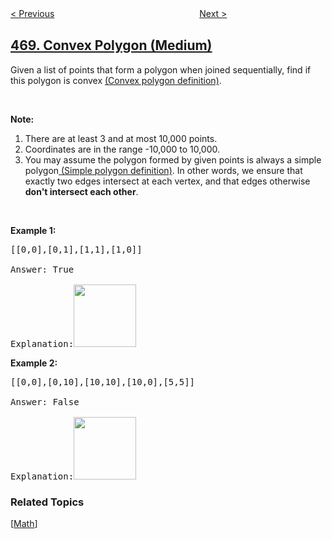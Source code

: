 <!--|This file generated by command(leetcode description); DO NOT EDIT.    |-->
<!--+----------------------------------------------------------------------+-->
<!--|@author    openset <openset.wang@gmail.com>                           |-->
<!--|@link      https://github.com/openset                                 |-->
<!--|@home      https://github.com/openset/leetcode                        |-->
<!--+----------------------------------------------------------------------+-->

[< Previous](https://github.com/openset/leetcode/tree/master/problems/validate-ip-address "Validate IP Address")
　　　　　　　　　　　　　　　　
[Next >](https://github.com/openset/leetcode/tree/master/problems/implement-rand10-using-rand7 "Implement Rand10() Using Rand7()")

## [469. Convex Polygon (Medium)](https://leetcode.com/problems/convex-polygon "凸多边形")

<p>Given a list of points that form a polygon when joined sequentially, find if this polygon is convex <a href="https://en.wikipedia.org/wiki/Convex_polygon" target="_blank">(Convex polygon definition)</a>.</p>

<p>&nbsp;</p>

<p><b>Note:</b></p>

<ol>
	<li>There are at least 3 and at most 10,000 points.</li>
	<li>Coordinates are in the range -10,000 to 10,000.</li>
	<li>You may assume the polygon formed by given points is always a simple polygon<a href="https://en.wikipedia.org/wiki/Simple_polygon" target="_blank"> (Simple polygon definition)</a>. In other words, we ensure that exactly two edges intersect at each vertex, and that edges otherwise <b>don&#39;t intersect each other</b>.</li>
</ol>

<p>&nbsp;</p>

<p><b>Example 1:</b></p>

<pre>
[[0,0],[0,1],[1,1],[1,0]]

Answer: True

Explanation:<img src="https://assets.leetcode.com/uploads/2018/10/13/polygon_convex.png" style="width: 100px; height: 100px;" />
</pre>

<p><b>Example 2:</b></p>

<pre>
[[0,0],[0,10],[10,10],[10,0],[5,5]]

Answer: False

Explanation:<img src="https://assets.leetcode.com/uploads/2018/10/13/polygon_not_convex.png" style="width: 100px; height: 100px;" />
</pre>

### Related Topics
  [[Math](https://github.com/openset/leetcode/tree/master/tag/math/README.md)]
